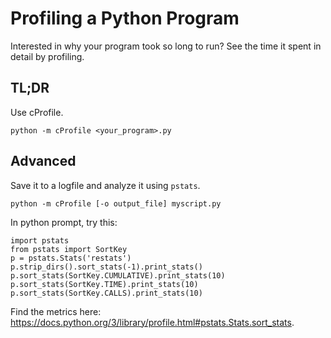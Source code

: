 # Profiling a Python Program

Interested in why your program took so long to run?  See the time it spent in
detail by profiling.

## TL;DR

Use cProfile.

```
python -m cProfile <your_program>.py
```

## Advanced

Save it to a logfile and analyze it using `pstats`.

```
python -m cProfile [-o output_file] myscript.py
```

In python prompt, try this:
```
import pstats
from pstats import SortKey
p = pstats.Stats('restats')
p.strip_dirs().sort_stats(-1).print_stats()
p.sort_stats(SortKey.CUMULATIVE).print_stats(10)
p.sort_stats(SortKey.TIME).print_stats(10)
p.sort_stats(SortKey.CALLS).print_stats(10)
```
Find the metrics here:
https://docs.python.org/3/library/profile.html#pstats.Stats.sort_stats.
